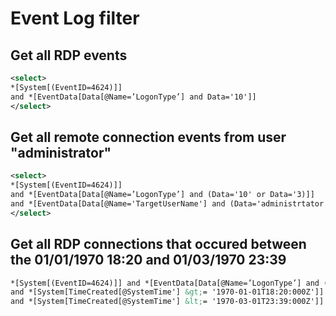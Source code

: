 # Event Log filter

## Get all RDP events
```XML
<select>
*[System[(EventID=4624)]]
and *[EventData[Data[@Name=’LogonType’] and Data='10']]
</select>
```

## Get all remote connection events from user "administrator"
```XML
<select>
*[System[(EventID=4624)]]
and *[EventData[Data[@Name=’LogonType’] and (Data='10' or Data='3)]]
and *[EventData[Data[@Name='TargetUserName'] and (Data='administrtator')]]
</select>
```

## Get all RDP connections that occured between the 01/01/1970 18:20 and 01/03/1970 23:39
```XML
*[System[(EventID=4624)]] and *[EventData[Data[@Name=’LogonType’] and (Data='10')]]
and *[System[TimeCreated[@SystemTime'] &gt;= '1970-01-01T18:20:000Z']]
and *[System[TimeCreated[@SystemTime'] &lt;= '1970-03-01T23:39:000Z']]
```
